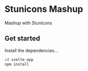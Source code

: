 # Stunicons  Mashup
Mashup with Stunicons

## Get started

Install the dependencies...

```bash
cd svelte-app
npm install
```